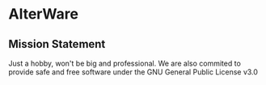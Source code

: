 # AlterWare

## Mission Statement

Just a hobby, won't be big and professional.
We are also commited to provide safe and free software under the GNU General Public License v3.0
